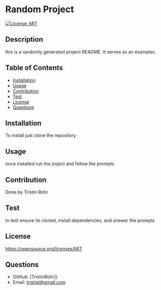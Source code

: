 # Random Project
[![License: MIT](https://img.shields.io/badge/License-MIT-yellow.svg)](https://opensource.org/licenses/MIT)
## Description
this is a randomly generated project README. It serves as an examples.
## Table of Contents
- [Installation](#installation)
- [Usage](#usage)
- [Contribution](#contribution)
- [Test](#test)
- [License](#license)
- [Questions](#questions)
## Installation
To install just clone the repository
## Usage
once installed run the jroject and follow the prompts
## Contribution
Done by Tristin Rohr
## Test
to test ensure its cloned, install dependencies, and answer the prompts 
## License
https://opensource.org/licenses/MIT
## Questions
- GitHub: [TristinRohr](
- Email: tristist@gmail.com
